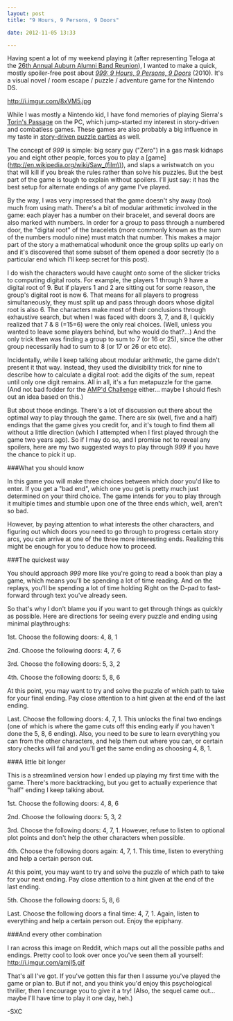 ```yaml
---
layout: post
title: "9 Hours, 9 Persons, 9 Doors"

date: 2012-11-05 13:33

---
```


Having spent a lot of my weekend playing it (after representing Teloga at the [26th Annual Auburn Alumni Band Reunion](http://teloga.com/networks/aubands/alumni-band/fall-2012/)), I wanted to make a quick, mostly spoiler-free post about [*999: 9 Hours, 9 Persons, 9 Doors*](http://en.wikipedia.org/wiki/999:_Nine_Hours,_Nine_Persons,_Nine_Doors) (2010). It's a visual novel / room escape / puzzle / adventure game for the Nintendo DS.

<!-- more -->

http://i.imgur.com/8xVM5.jpg

While I was mostly a Nintendo kid, I have fond memories of playing Sierra's [Torin's Passage](http://en.wikipedia.org/wiki/Torin's_Passage) on the PC, which jump-started my interest in story-driven and combatless games. These games are also probably a big influence in my taste in [story-driven puzzle parties](http://auburnpuzzleparty.wikia.com/wiki/APP5) as well.

The concept of *999* is simple: big scary guy ("Zero") in a gas mask kidnaps you and eight other people, forces you to play a [game](http://en.wikipedia.org/wiki/Saw_(film\)), and slaps a wristwatch on you that will kill if you break the rules rather than solve his puzzles. But the best part of the game is tough to explain without spoilers. I'll just say: it has the best setup for alternate endings of any game I've played.

By the way, I was very impressed that the game doesn't shy away (too) much from using math. There's a bit of modular arithmetic involved in the game: each player has a number on their bracelet, and several doors are also marked with numbers. In order for a group to pass through a numbered door, the "digital root" of the bracelets (more commonly known as the sum of the numbers modulo nine) must match that number. This makes a major part of the story a mathematical whodunit once the group splits up early on and it's discovered that some subset of them opened a door secretly (to a particular end which I'll keep secret for this post).

I do wish the characters would have caught onto some of the slicker tricks to computing digital roots. For example, the players 1 through 9 have a digital root of 9. But if players 1 and 2 are sitting out for some reason, the group's digital root is now 6. That means for all players to progress simultaneously, they must split up and pass through doors whose digital root is also 6. The characters make most of their conclusions through exhaustive search, but when I was faced with doors 3, 7, and 8, I quickly realized that 7 & 8 (=15=6) were the only real choices. (Well, unless you wanted to leave some players behind, but who would do that?...) And the only trick then was finding a group to sum to 7 (or 16 or 25), since the other group necessarily had to sum to 8 (or 17 or 26 or etc etc).

Incidentally, while I keep talking about modular arithmetic, the game didn't present it that way. Instead, they used the divisibility trick for nine to describe how to calculate a digital root: add the digits of the sum, repeat until only one digit remains. All in all, it's a fun metapuzzle for the game. (And not bad fodder for the [AMP'd Challenge](http://auburnpuzzleparty.wikia.com/wiki/A.M.P.%27d_Challenge) either... maybe I should flesh out an idea based on this.)

But about those endings. There's a lot of discussion out there about the optimal way to play through the game. There are six (well, five and a half) endings that the game gives you credit for, and it's tough to find them all without a little direction (which I attempted when I first played through the game two years ago). So if I may do so, and I promise not to reveal any spoilers, here are my two suggested ways to play through *999* if you have the chance to pick it up.

###What you should know

In this game you will make three choices between which door you'd like to enter. If you get a "bad end", which one you get is pretty much just determined on your third choice. The game intends for you to play through it multiple times and stumble upon one of the three ends which, well, aren't so bad.

However, by paying attention to what interests the other characters, and figuring out which doors you need to go through to progress certain story arcs, you can arrive at one of the three more interesting ends. Realizing this might be enough for you to deduce how to proceed.

###The quickest way

You should approach *999* more like you're going to read a book than play a game, which means you'll be spending a lot of time reading. And on the replays, you'll be spending a lot of time holding Right on the D-pad to fast-forward through text you've already seen.

So that's why I don't blame you if you want to get through things as quickly as possible. Here are directions for seeing every puzzle and ending using minimal playthroughs:

<p class="spoiler">1st. Choose the following doors: 4, 8, 1</p>

<p class="spoiler">2nd. Choose the following doors: 4, 7, 6</p>

<p class="spoiler">3rd. Choose the following doors: 5, 3, 2</p>

<p class="spoiler">4th. Choose the following doors: 5, 8, 6</p>

At this point, you may want to try and solve the puzzle of which path to take for your final ending. Pay close attention to a hint given at the end of the last ending.

<p class="spoiler">Last. Choose the following doors: 4, 7, 1. This unlocks the final two endings (one of which is where the game cuts off this ending early if you haven't done the 5, 8, 6 ending). Also, you need to be sure to learn everything you can from the other characters, and help them out where you can, or certain story checks will fail and you'll get the same ending as choosing 4, 8, 1.</p>

###A little bit longer

This is a streamlined version how I ended up playing my first time with the game. There's more backtracking, but you get to actually experience that "half" ending I keep talking about.

<p class="spoiler">1st. Choose the following doors: 4, 8, 6</p>

<p class="spoiler">2nd. Choose the following doors: 5, 3, 2</p>

<p class="spoiler">3rd. Choose the following doors: 4, 7, 1. However, refuse to listen to optional plot points and don't help the other characters when possible.</p>

<p class="spoiler">4th. Choose the following doors again: 4, 7, 1. This time, listen to everything and help a certain person out.</p>

At this point, you may want to try and solve the puzzle of which path to take for your next ending. Pay close attention to a hint given at the end of the last ending.

<p class="spoiler">5th. Choose the following doors: 5, 8, 6</p>

<p class="spoiler">Last. Choose the following doors a final time: 4, 7, 1. Again, listen to everything and help a certain person out. Enjoy the epiphany.</p>

###And every other combination

I ran across this image on Reddit, which maps out all the possible paths and endings. Pretty cool to look over once you've seen them all yourself: <http://i.imgur.com/amjI5.gif>

That's all I've got. If you've gotten this far then I assume you've played the game or plan to. But if not, and you think you'd enjoy this psychological thriller, then I encourage you to give it a try! (Also, the sequel came out... maybe I'll have time to play it one day, heh.)

-SXC